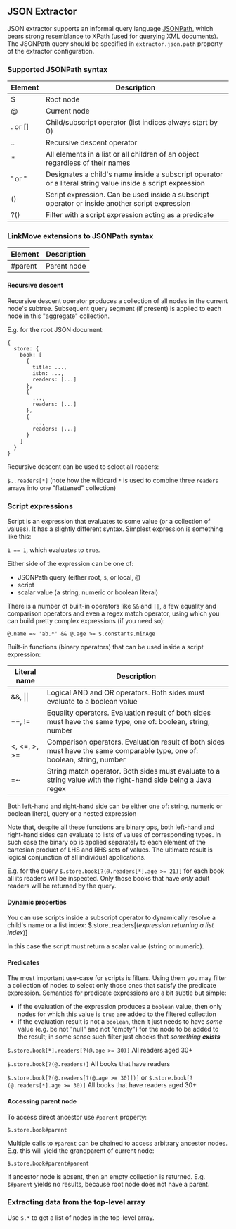 ## JSON Extractor

JSON extractor supports an informal query language [JSONPath](http://goessner.net/articles/JsonPath/), which bears strong resemblance to XPath (used for querying XML documents). The JSONPath query should be specified in `extractor.json.path` property of the extractor configuration.

### Supported JSONPath syntax

|Element|Description|
|---|---|
|$|Root node|
|@|Current node|
|. or []|Child/subscript operator (list indices always start by 0)|
|..|Recursive descent operator|
|*|All elements in a list or all children of an object regardless of their names|
|' or "|Designates a child's name inside a subscript operator or a literal string value inside a script expression|
|()|Script expression. Can be used inside a subscript operator or inside another script expression|
|?()|Filter with a script expression acting as a predicate|

### LinkMove extensions to JSONPath syntax

|Element|Description|
|---|---|
|#parent|Parent node|

#### Recursive descent

Recursive descent operator produces a collection of all nodes in the current node's subtree. Subsequent query segment (if present) is applied to each node in this "aggregate" collection.

E.g. for the root JSON document:
```
{
  store: {
    book: [
      {
        title: ...,
        isbn: ...,
        readers: [...]
      },
      {
        ...,
        readers: [...]
      },
      {
        ...,
        readers: [...]
      }
    ]
  }
}
```

Recursive descent can be used to select all readers:

`$..readers[*]`
(note how the wildcard `*` is used to combine three `readers` arrays into one "flattened" collection)

### Script expressions

Script is an expression that evaluates to some value (or a collection of values). It has a slightly different syntax. Simplest expression is something like this:

`1 == 1`, which evaluates to `true`.

Either side of the expression can be one of:
- JSONPath query (either root, `$`, or local, `@`)
- script
- scalar value (a string, numeric or boolean literal)

There is a number of built-in operators like `&&` and `||`, a few equality and comparison operators and even a regex match operator, using which you can build pretty complex expressions (if you need so):

`@.name =~ 'ab.*' && @.age >= $.constants.minAge`

Built-in functions (binary operators) that can be used inside a script expression:

|Literal name|Description|
|---|---|
|&&, \|\||Logical AND and OR operators. Both sides must evaluate to a boolean value|
|==, !=|Equality operators. Evaluation result of both sides must have the same type, one of: boolean, string, number|
|<, <=, >, >=|Comparison operators. Evaluation result of both sides must have the same comparable type, one of: boolean, string, number|
|=~|String match operator. Both sides must evaluate to a string value with the right-hand side being a Java regex|

Both left-hand and right-hand side can be either one of: string, numeric or boolean literal, query or a nested expression

Note that, despite all these functions are binary ops, both left-hand and right-hand sides can evaluate to lists of values of corresponding types. In such case the binary op is applied separately to each element of the cartesian product of LHS and RHS sets of values. The ultimate result is logical conjunction of all individual applications.

E.g. for the query `$.store.book[?(@.readers[*].age >= 21)]` for each book all its readers will be inspected. Only those books that have _only_ adult readers will be returned by the query.

#### Dynamic properties

You can use scripts inside a subscript operator to dynamically resolve a child's name or a list index:
$.store..readers[(_expression returning a list index_)]

In this case the script must return a scalar value (string or numeric).

#### Predicates

The most important use-case for scripts is filters. Using them you may filter a collection of nodes to select only those ones that satisfy the predicate expression. Semantics for predicate expressions are a bit subtle but simple:
- if the evaluation of the expression produces a `boolean` value, then only nodes for which this value is `true` are added to the filtered collection
- if the evaluation result is not a `boolean`, then it just needs to have _some_ value (e.g. be not "null" and not "empty") for the node to be added to the result; in some sense such filter just checks that _something **exists**_

`$.store.book[*].readers[?(@.age >= 30)]`
All readers aged 30+

`$.store.book[?(@.readers)]`
All books that have readers

`$.store.book[?(@.readers[?(@.age >= 30)])]` or 
`$.store.book[?(@.readers[*].age >= 30)]`
All books that have readers aged 30+

#### Accessing parent node

To access direct ancestor use `#parent` property:

`$.store.book#parent`

Multiple calls to `#parent` can be chained to access arbitrary ancestor nodes. E.g. this will yield the grandparent of current node:

`$.store.book#parent#parent`

If ancestor node is absent, then an empty collection is returned. E.g. `$#parent` yields no results, because root node does not have a parent.

### Extracting data from the top-level array

Use `$.*` to get a list of nodes in the top-level array.
